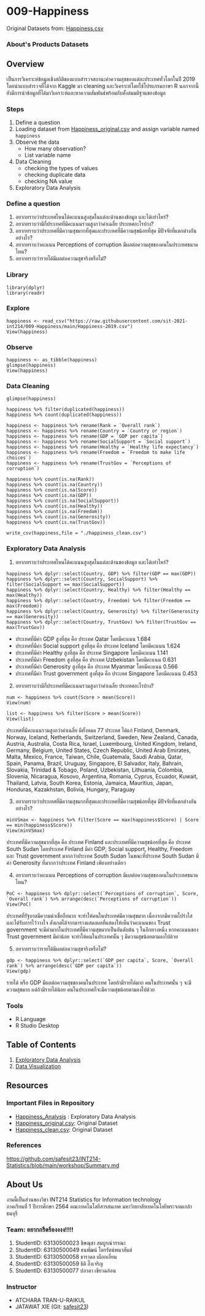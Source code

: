 # 009-Happiness

Original Datasets from: [Happiness.csv](https://www.kaggle.com/unsdsn/world-happiness?select=2019.csv)

### About's Products Datasets

## Overview
  เป็นการวิเคราะห์ข้อมูลเชิงสถิติของแบบสำรวจสถานะค่าความสุขของแต่ละประเทศทั่วโลกในปี 2019 โดยนำแบบสำรวจที่ได้จาก Kaggle มา cleaning และวิเคราะห์โดยใช้โปรแกรมภาษา R นอกจากนี้ยังมีการนำข้อมูลที่ได้มาวิเคราะห์และหาความสัมพันธ์พร้อมกับตั้งสมมติฐานของข้อมูล

### Steps

1. Define a question
2. Loading dataset from [Happiness_original.csv](https://www.kaggle.com/unsdsn/world-happiness?select=2019.csv) and assign variable named `happiness`
3. Observe the data
   - How many observation?
   - List variable name
4. Data Cleaning
   - checking the types of values
   - checking duplicate data
   - checking NA value
5. Exploratory Data Analysis

### Define a question
1. อยากทราบว่าประเทศไหนได้คะแนนสูงสุดในแต่ละด้านของข้อมูล และได้เท่าไหร่?
2. อยากทราบว่ามีกี่ประเทศที่มีคะแนนรวมสูงกว่าค่าเฉลี่ย ประเทศอะไรบ้าง?
3. อยากทราบว่าประเทศที่มีความสุขมากที่สุดและประเทศที่มีความสุขน้อยที่สุด มีปัจจัยที่แตกต่างกันอย่างไร?
4. อยากทราบว่าคะแนน Perceptions of corruption มีผลต่อความสุขของคนในประเทศขนาดไหน?
5. อยากทราบว่ารายได้มีผลต่อความสุขจริงหรือไม่?

### Library
```{R}
library(dplyr)
library(readr)
```

### Explore
```{R}
happiness <- read_csv("https://raw.githubusercontent.com/sit-2021-int214/009-Happiness/main/Happiness-2019.csv")
View(happiness)
```

### Observe
```{R}
happiness <- as_tibble(happiness)
glimpse(happiness)
View(happiness)
```

### Data Cleaning
```{R}
glimpse(happiness)

happiness %>% filter(duplicated(happiness)) 
happiness %>% count(duplicated(happiness))

happiness <- happiness %>% rename(Rank = `Overall rank`)
happiness <- happiness %>% rename(Country = `Country or region`)
happiness <- happiness %>% rename(GDP = `GDP per capita`)
happiness <- happiness %>% rename(SocialSupport = `Social support`)
happiness <- happiness %>% rename(Healthy = `Healthy life expectancy`)
happiness <- happiness %>% rename(Freedom = `Freedom to make life choices`)
happiness <- happiness %>% rename(TrustGov = `Perceptions of corruption`)

happiness %>% count(is.na(Rank))
happiness %>% count(is.na(Country))
happiness %>% count(is.na(Score))
happiness %>% count(is.na(GDP))
happiness %>% count(is.na(SocialSupport))
happiness %>% count(is.na(Healthy))
happiness %>% count(is.na(Freedom))
happiness %>% count(is.na(Generosity))
happiness %>% count(is.na(TrustGov))

write_csv(happiness,file = "./happiness_clean.csv")
```

### Exploratory Data Analysis
1. อยากทราบว่าประเทศไหนได้คะแนนสูงสุดในแต่ละด้านของข้อมูล และได้เท่าไหร่?
```{R}
happiness %>% dplyr::select(Country, GDP) %>% filter(GDP == max(GDP))
happiness %>% dplyr::select(Country, SocialSupport) %>% filter(SocialSupport == max(SocialSupport))
happiness %>% dplyr::select(Country, Healthy) %>% filter(Healthy == max(Healthy))
happiness %>% dplyr::select(Country, Freedom) %>% filter(Freedom == max(Freedom))
happiness %>% dplyr::select(Country, Generosity) %>% filter(Generosity == max(Generosity))
happiness %>% dplyr::select(Country, TrustGov) %>% filter(TrustGov == max(TrustGov))
```
- ประเทศที่มีค่า GDP สูงที่สุด คือ ประเทศ Qatar โดยมีคะแนน 1.684
- ประเทศที่มีค่า Social support สูงที่สุด คือ ประเทศ Iceland โดยมีคะแนน 1.624
- ประเทศที่มีค่า Healthy สูงที่สุด คือ ประเทศ Singapore โดยมีคะแนน 1.141
- ประเทศที่มีค่า Freedom สูงที่สุด คือ ประเทศ Uzbekistan โดยมีคะแนน 0.631
- ประเทศที่มีค่า Generosity สูงที่สุด คือ ประเทศ Myanmar โดยมีคะแนน 0.566
- ประเทศที่มีค่า Trust government สูงที่สุด คือ ประเทศ Singapore โดยมีคะแนน 0.453

2. อยากทราบว่ามีกี่ประเทศที่มีคะแนนรวมสูงกว่าค่าเฉลี่ย ประเทศอะไรบ้าง?
```{R}
num <- happiness %>% count(Score > mean(Score))
View(num)

list <- happiness %>% filter(Score > mean(Score))
View(list)
```
ประเทศที่มีคะแนนรวมสูงกว่าค่าเฉลี่ย มีทั้งหมด 77 ประเทศ ได้แก่ Finland, Denmark, Norway, Iceland, Netherlands, Switzerland, Sweden, New Zealand, Canada, Austria, Australia, Costa Rica, Israel, Luxembourg, United Kingdom, Ireland, Germany, Belgium, United States, Czech Republic, United Arab Emirates, Malta, Mexico, France, Taiwan, Chile, Guatemala, Saudi Arabia, Qatar, Spain, Panama, Brazil, Uruguay, Singapore, El Salvador, Italy, Bahrain, Slovakia, Trinidad & Tobago, Poland, Uzbekistan, Lithuania, Colombia, Slovenia, Nicaragua, Kosovo, Argentina, Romania, Cyprus, Ecuador, Kuwait, Thailand, Latvia, South Korea, Estonia, Jamaica, Mauritius, Japan, Honduras, Kazakhstan, Bolivia, Hungary, Paraguay

3. อยากทราบว่าประเทศที่มีความสุขมากที่สุดและประเทศที่มีความสุขน้อยที่สุด มีปัจจัยที่แตกต่างกันอย่างไร?
```{R}
minVSmax <- happiness %>% filter(Score == max(happiness$Score) | Score == min(happiness$Score))
View(minVSmax)
```
ประเทศที่มีความสุขมากที่สุด คือ ประเทศ Finland และประเทศที่มีความสุขน้อยที่สุด คือ ประเทศ South Sudan โดยประเทศ Finland มีค่า GDP, Social support, Healthy, Freedom และ Trust government มากกว่าประเทศ South Sudan ในขณะที่ประเทศ South Sudan มีค่า Generosity ที่มากกว่าประเทศ Finland เพียงอย่างเดียว

4. อยากทราบว่าคะแนน Perceptions of corruption มีผลต่อความสุขของคนในประเทศขนาดไหน?
```{R}
PoC <- happiness %>% dplyr::select(`Perceptions of corruption`, Score, `Overall rank`) %>% arrange(desc(`Perceptions of corruption`))
View(PoC)
```
ประเทศที่รัฐบาลมีความน่าเชื่อถือมาก จะทำให้คนในประเทศมีความสุขมาก เนื่องจากมีความโปร่งใสและได้รับการไว้วางใจ สังเกตได้จากตารางแสดงผลที่แสดงให้เห็นว่าคะแนนของ Trust government จะมีค่ามากในประเทศที่มีความสุขมากเป็นอันดับต้น ๆ ในอีกทางหนึ่ง หากคะแนนของ Trust government มีค่าน้อย จะทำให้คนในประเทศนั้น ๆ มีความสุขน้อยตามลงไปด้วย

5. อยากทราบว่ารายได้มีผลต่อความสุขจริงหรือไม่?
```{R}
gdp <- happiness %>% dplyr::select(`GDP per capita`, Score, `Overall rank`) %>% arrange(desc(`GDP per capita`))
View(gdp)
```
รายได้ หรือ GDP มีผลต่อความสุขของคนในประเทศ โดยถ้ามีรายได้มาก คนในประเทศนั้น ๆ จะมีความสุขมาก แต่ถ้ามีรายได้น้อย คนในประเทศก็จะมีความสุขน้อยตามลงไปด้วย 


### Tools

- R Language
- R Studio Desktop

## Table of Contents

1. [Exploratory Data Analysis](./01_explore.md)
2. [Data Visualization]()

## Resources

### Important Files in Repository

- [Happiness_Analysis](./Happiness_Analysis.R) : Exploratory Data Analysis
- [Happiness_original.csv](https://www.kaggle.com/unsdsn/world-happiness?select=2019.csv): Original Dataset
- [Happiness_clean.csv](./happiness_clean.csv): Original Dataset

### References

https://github.com/safesit23/INT214-Statistics/blob/main/workshop/Summary.md

## About Us

งานนี้เป็นส่วนของวิชา INT214 Statistics for Information technology <br/> ภาคเรียนที่ 1 ปีการศึกษา 2564 คณะเทคโนโลยีสารสนเทศ มหาวิทยาลัยเทคโนโลยีพระจอมเกล้าธนบุรี

### Team: อยากกรีดร้องงงง!!!!

1. StudentID: 63130500023 ชิษณุชา สมบูรณ์วรรณะ
2. StudentID: 63130500049 ธนพัฒน์ ไตรรัตน์พนาสันต์
3. StudentID: 63130500058 ธาราดล เผือกเอี่ยม
4. StudentID: 63130500059 ธิติ อึ๊งเจริญ
5. StudentID: 63130500077 ปภาดา เขียวฉอ้อน

### Instructor

- ATCHARA TRAN-U-RAIKUL
- JATAWAT XIE (Git: [safesit23](https://github.com/safesit23))
